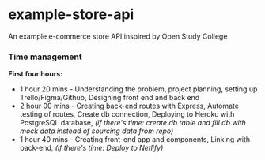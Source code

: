 # example-store-api
An example e-commerce store API inspired by Open Study College


### Time management
**First four hours:**
- 1 hour 20 mins - Understanding the problem, project planning, setting up Trello/Figma/Github, Designing front end and back end
- 2 hour 00 mins - Creating back-end routes with Express, Automate testing of routes, Create db connection, Deploying to Heroku with PostgreSQL database, *(if there's time: create db table and fill db with mock data instead of sourcing data from repo)*
- 1 hour 40 mins - Creating front-end app and components, Linking with back-end, *(if there's time: Deploy to Netlify)*